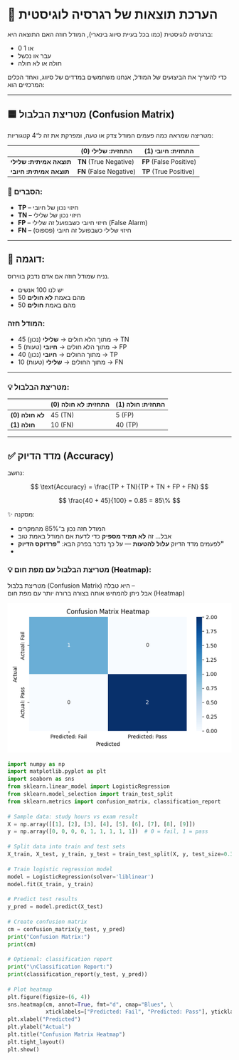 # 🎯 הערכת תוצאות של רגרסיה לוגיסטית

ברגרסיה לוגיסטית (כמו בכל בעיית סיווג בינארי), המודל חוזה האם התוצאה היא:
- 0 או 1
- עבר או נכשל
- חולה או לא חולה

כדי להעריך את הביצועים של המודל, אנחנו משתמשים במדדים של סיווג, ואחד הכלים המרכזיים הוא:

---

## 🟦 מטריצת הבלבול (Confusion Matrix)

מטריצה שמראה כמה פעמים המודל צדק או טעה, ומפרקת את זה ל־4 קטגוריות:

|                         | התחזית: שלילי (0)       | התחזית: חיובי (1)       |
|-------------------------|--------------------------|--------------------------|
| **תוצאה אמיתית: שלילי** | **TN** (True Negative)    | **FP** (False Positive)  |
| **תוצאה אמיתית: חיובי** | **FN** (False Negative)   | **TP** (True Positive)   |

### 🧠 הסברים:
- **TP** – חיזוי נכון של חיובי  
- **TN** – חיזוי נכון של שלילי  
- **FP** – חיזוי חיובי כשבפועל זה שלילי (False Alarm)  
- **FN** – חיזוי שלילי כשבפועל זה חיובי (פספוס)

---

## 📘 דוגמה:

נניח שמודל חוזה אם אדם נדבק בווירוס.

- יש לנו 100 אנשים
- 50 מהם באמת **לא חולים**
- 50 מהם באמת **חולים**

### המודל חזה:
- 45 מתוך הלא חולים → **שלילי** (נכון) → TN
- 5 מתוך הלא חולים → **חיובי** (טעות) → FP
- 40 מתוך החולים → **חיובי** (נכון) → TP
- 10 מתוך החולים → **שלילי** (טעות) → FN

---

### 💡 מטריצת הבלבול:

|                         | התחזית: לא חולה (0) | התחזית: חולה (1) |
|-------------------------|----------------------|-------------------|
| **לא חולה (0)**         | 45 (TN)              | 5 (FP)            |
| **חולה (1)**            | 10 (FN)              | 40 (TP)           |

---

## ✅ מדד הדיוק (Accuracy)

נחשב:

$$
\text{Accuracy} = \frac{TP + TN}{TP + TN + FP + FN}
$$

$$
\frac{40 + 45}{100} = 0.85 = 85\%
$$

 ✨ מסקנה:

- המודל חזה נכון ב־85% מהמקרים
- אבל… זה **לא תמיד מספיק** כדי לדעת אם המודל באמת טוב
- לפעמים מדד הדיוק **עלול להטעות** — על כך נדבר בפרק הבא: **"פרדוקס הדיוק"**
- 
### 💡 מטריצת הבלבול עם **מפת חום (Heatmap)**:

מטריצת בלבול (Confusion Matrix) היא טבלה –  
אבל ניתן להמחיש אותה בצורה ברורה יותר עם מפת חום (Heatmap)

<img src="log3.png" />

```python
import numpy as np
import matplotlib.pyplot as plt
import seaborn as sns
from sklearn.linear_model import LogisticRegression
from sklearn.model_selection import train_test_split
from sklearn.metrics import confusion_matrix, classification_report

# Sample data: study hours vs exam result
X = np.array([[1], [2], [3], [4], [5], [6], [7], [8], [9]])
y = np.array([0, 0, 0, 0, 1, 1, 1, 1, 1])  # 0 = fail, 1 = pass

# Split data into train and test sets
X_train, X_test, y_train, y_test = train_test_split(X, y, test_size=0.3, random_state=42)

# Train logistic regression model
model = LogisticRegression(solver='liblinear')
model.fit(X_train, y_train)

# Predict test results
y_pred = model.predict(X_test)

# Create confusion matrix
cm = confusion_matrix(y_test, y_pred)
print("Confusion Matrix:")
print(cm)

# Optional: classification report
print("\nClassification Report:")
print(classification_report(y_test, y_pred))

# Plot heatmap
plt.figure(figsize=(6, 4))
sns.heatmap(cm, annot=True, fmt="d", cmap="Blues", \
            xticklabels=["Predicted: Fail", "Predicted: Pass"], yticklabels=["Actual: Fail", "Actual: Pass"])
plt.xlabel("Predicted")
plt.ylabel("Actual")
plt.title("Confusion Matrix Heatmap")
plt.tight_layout()
plt.show()

```
